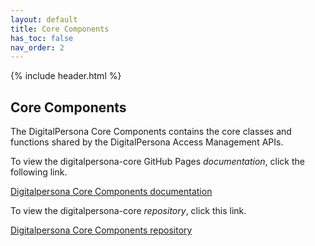 ```yaml
---
layout: default
title: Core Components
has_toc: false
nav_order: 2  
---
```


{% include header.html %} 

## Core Components  

The DigitalPersona Core Components contains the core classes and functions shared by the DigitalPersona Access Management APIs.

To view the digitalpersona-core GitHub Pages *documentation*,  click the following link.

[Digitalpersona Core Components documentation](https://hidglobal.github.io/digitalpersona-core/)

To view the digitalpersona-core *repository*,  click this link.

[Digitalpersona Core Components repository](https://github.com/hidglobal/digitalpersona-core/)
